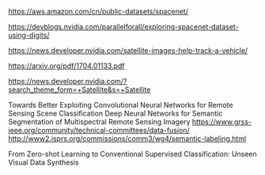 https://aws.amazon.com/cn/public-datasets/spacenet/

https://devblogs.nvidia.com/parallelforall/exploring-spacenet-dataset-using-digits/


https://news.developer.nvidia.com/satellite-images-help-track-a-vehicle/


https://arxiv.org/pdf/1704.01133.pdf


https://news.developer.nvidia.com/?search_theme_form=+Satellite&s=+Satellite


Towards Better Exploiting Convolutional Neural Networks for Remote Sensing Scene Classification
Deep Neural Networks for Semantic Segmentation of Multispectral Remote Sensing Imagery
https://www.grss-ieee.org/community/technical-committees/data-fusion/
http://www2.isprs.org/commissions/comm3/wg4/semantic-labeling.html



From Zero-shot Learning to Conventional Supervised Classification: Unseen Visual Data Synthesis
